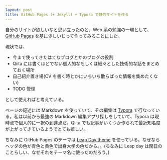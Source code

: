 ```yaml
---
layout: post
title: GitHub Pages (+ Jekyll) + Typora で静的サイトを作る
---
```


自分のサイトが欲しいなと思い立ったのと、Web 系の勉強の一環として、 [GitHub Pages](https://pages.github.com/) を基に少しいじって作ってみることにした。



現状では、

* 今まで使ってきたはてなブログとかのブログの役割
* Qiita には書くほどでない個人的なもしくは細々とした技術的な話をまとめておく場所
* 自己紹介置き場(CV を書く時とかにいちいち散らばった情報を集めたくない)
* TODO 管理

として使えればと考えている。



ページの記述には Markdown を使っていて、その編集は [Typora](https://typora.io/) で行なっている。私は以前から最強の Markdown 編集アプリ探しをしていて、Typora は現時点で個人的に一択の到達点だ。Qiita でも記事がいくつか作られて最近知名度が上がってきているようでとても嬉しい。



ちなみに GitHub Pages のテーマは [Leap Day theme](https://github.com/pages-themes/leap-day) を使っている。なぜならヘッダの色が青色と黄色で出身大学の色だから。。(ちなみに Leap day は閏日のことらしい、なぜそれをテーマ名に使ったのだろう。)

